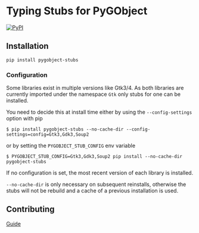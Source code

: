 # Typing Stubs for PyGObject

[![PyPI](https://img.shields.io/pypi/v/pygobject-stubs)](https://pypi.org/project/PyGObject-stubs)

## Installation
```
pip install pygobject-stubs
```

### Configuration

Some libraries exist in multiple versions like Gtk3/4. As both libraries are
currently imported under the namespace `Gtk` only stubs for one can be installed.

You need to decide this at install time either by using the `--config-settings` option
with pip

	$ pip install pygobject-stubs --no-cache-dir --config-settings=config=Gtk3,Gdk3,Soup2

or by setting the `PYGOBJECT_STUB_CONFIG` env variable

	$ PYGOBJECT_STUB_CONFIG=Gtk3,Gdk3,Soup2 pip install --no-cache-dir pygobject-stubs

If no configuration is set, the most recent version of each library is installed.

`--no-cache-dir` is only necessary on subsequent reinstalls, otherwise the stubs will not
be rebuild and a cache of a previous installation is used.

## Contributing

[Guide](./CONTRIBUTING.md)
